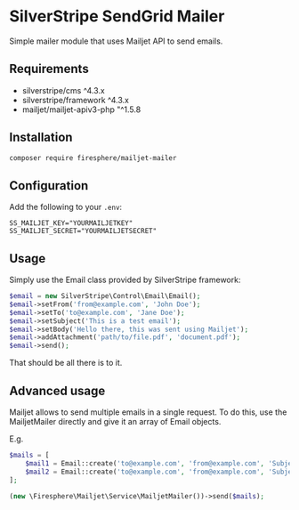 # SilverStripe SendGrid Mailer 

Simple mailer module that uses Mailjet API to send emails.

## Requirements

* silverstripe/cms ^4.3.x
* silverstripe/framework ^4.3.x
* mailjet/mailjet-apiv3-php "^1.5.8

## Installation

```bash
composer require firesphere/mailjet-mailer
```

## Configuration

Add the following to your `.env`:

```dotenv
SS_MAILJET_KEY="YOURMAILJETKEY"
SS_MAILJET_SECRET="YOURMAILJETSECRET"
```

## Usage

Simply use the Email class provided by SilverStripe framework:

```php
$email = new SilverStripe\Control\Email\Email();
$email->setFrom('from@example.com', 'John Doe');
$email->setTo('to@example.com', 'Jane Doe');
$email->setSubject('This is a test email');
$email->setBody('Hello there, this was sent using Mailjet');
$email->addAttachment('path/to/file.pdf', 'document.pdf');
$email->send();
```

That should be all there is to it.

## Advanced usage

Mailjet allows to send multiple emails in a single request.
To do this, use the MailjetMailer directly and give it an array of Email objects.

E.g.

```php
$mails = [
    $mail1 = Email::create('to@example.com', 'from@example.com', 'Subject', 'Body'); // 
    $mail2 = Email::create('to@example.com', 'from@example.com', 'Subject', 'Body'); // 
];

(new \Firesphere\Mailjet\Service\MailjetMailer())->send($mails);
```

